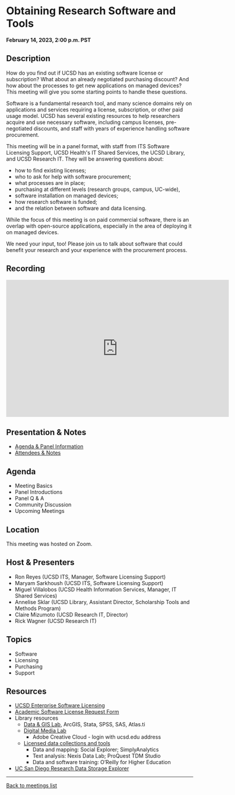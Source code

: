 # Obtaining Research Software and Tools
**February 14, 2023, 2:00 p.m. PST**

## Description

How do you find out if UCSD has an existing software license or
subscription? What about an already negotiated purchasing discount?
And how about the processes to get new applications on managed
devices? This meeting will give you some starting points to handle
these questions.

Software is a fundamental research tool, and many science domains rely
on applications and services requiring a license, subscription, or
other paid usage model. UCSD has several existing resources to help
researchers acquire and use necessary software, including campus
licenses, pre-negotiated discounts, and staff with years of experience
handling software procurement. 

This meeting will be in a panel format, with staff from ITS Software
Licensing Support, UCSD Health's IT Shared Services, the UCSD Library,
and UCSD Research IT. They will be answering questions about:

* how to find existing licenses;
* who to ask for help with software procurement;
* what processes are in place;
* purchasing at different levels (research groups, campus, UC-wide),
* software installation on managed devices;
* how research software is funded;
* and the relation between software and data licensing.

While the focus of this meeting is on paid commercial software, there
is an overlap with open-source applications, especially in the area of
deploying it on managed devices.

We need your input, too! Please join us to talk about software that
could benefit your research and your experience with the procurement
process.

## Recording

<iframe id="kaltura_player" src="https://cdnapisec.kaltura.com/p/2323111/sp/232311100/embedIframeJs/uiconf_id/48743603/partner_id/2323111?iframeembed=true&playerId=kaltura_player&entry_id=1_c8kng393&flashvars[streamerType]=auto&amp;flashvars[localizationCode]=en&amp;flashvars[leadWithHTML5]=true&amp;flashvars[sideBarContainer.plugin]=true&amp;flashvars[sideBarContainer.position]=left&amp;flashvars[sideBarContainer.clickToClose]=true&amp;flashvars[chapters.plugin]=true&amp;flashvars[chapters.layout]=vertical&amp;flashvars[chapters.thumbnailRotator]=false&amp;flashvars[streamSelector.plugin]=true&amp;flashvars[EmbedPlayer.SpinnerTarget]=videoHolder&amp;flashvars[dualScreen.plugin]=true&amp;flashvars[hotspots.plugin]=1&amp;flashvars[Kaltura.addCrossoriginToIframe]=true&amp;&wid=1_cnfyph6b" width="600" height="370" allowfullscreen webkitallowfullscreen mozAllowFullScreen allow="autoplay *; fullscreen *; encrypted-media *" sandbox="allow-downloads allow-forms allow-same-origin allow-scripts allow-top-navigation allow-pointer-lock allow-popups allow-modals allow-orientation-lock allow-popups-to-escape-sandbox allow-presentation allow-top-navigation-by-user-activation" frameborder="0" title="UCSD RCD Community Meeting February 14, 2024: Obtaining Research Software & Tools"></iframe>

## Presentation & Notes

* [Agenda & Panel Information](../assets/presentations/2023-02-14/UCSDRCDCommMeeting14FEB23Software.pdf)
* [Attendees & Notes](https://docs.google.com/document/d/1Pds3rjW-5r9aJgqYAgLE0FfFFNCfcN-r6pmlLIJMKgY/view)

## Agenda

* Meeting Basics
* Panel Introductions
* Panel Q & A
* Community Discussion
* Upcoming Meetings

## Location

This meeting was hosted on Zoom.

## Host & Presenters

* Ron Reyes (UCSD ITS, Manager, Software Licensing Support)
* Maryam Sarkhoush (UCSD ITS, Software Licensing Support)
* Miguel Villalobos (UCSD Health Information Services, Manager, IT Shared
  Services)
* Annelise Sklar (UCSD Library, Assistant Director, Scholarship Tools and Methods Program)
* Claire Mizumoto (UCSD Research IT, Director)
* Rick Wagner (UCSD Research IT)

## Topics

* Software
* Licensing
* Purchasing
* Support

## Resources

* [UCSD Enterprise Software
  Licensing](https://blink.ucsd.edu/technology/computers/software-acms/available-software/index.html)
* [Academic Software License Request Form](https://support.ucsd.edu/its?id=sc_cat_item&sys_id=9aea705b1bc7985006f292c8af4bcb76&sysparm_category=17427229db8b4010dbd6f2b6af961940)
* Library resources
  * [Data & GIS
  Lab](https://library.ucsd.edu/computing-and-technology/data-and-gis-lab/index.html), ArcGIS, Stata, SPSS, SAS, Atlas.ti
  * [Digital Media
  Lab](https://library.ucsd.edu/computing-and-technology/digital-media-lab/index.html)
    * Adobe Creative Cloud - login with ucsd.edu address
  * [Licensed data collections and
    tools](https://ucsd.libguides.com/data-statistics)
    * Data and mapping: Social Explorer; SimplyAnalytics
	* Text analysis: Nexis Data Lab; ProQuest TDM Studio
	* Data and software training: O’Reilly for Higher Education
* [UC San Diego Research Data Storage Explorer](https://researchdata.ucsd.edu/finder)

---

[Back to meetings list](/meetings/)
